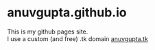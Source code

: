 # anuvgupta.github.io
This is my github pages site.  
I use a custom (and free) .tk domain [anuvgupta.tk](http://anuvgupta.tk/)
